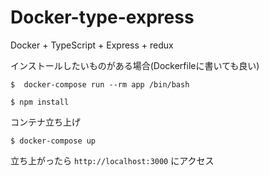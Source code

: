 # Docker-type-express

Docker + TypeScript + Express + redux

インストールしたいものがある場合(Dockerfileに書いても良い)

```
$  docker-compose run --rm app /bin/bash

$ npm install
```

コンテナ立ち上げ

```
$ docker-compose up
```

立ち上がったら `http://localhost:3000` にアクセス